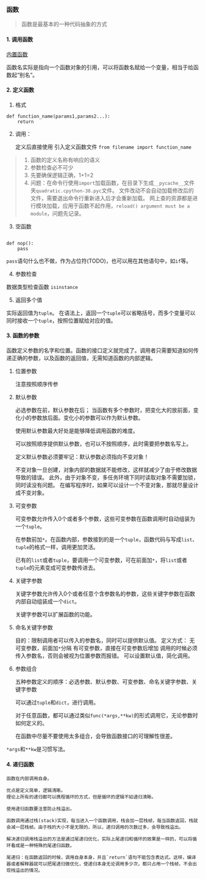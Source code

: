 ### 函数

>函数是最基本的一种代码抽象的方式

#### 1. 调用函数

[内置函数](https://docs.python.org/3/library/functions.html#abs)

函数名实际是指向一个函数对象的引用，可以将函数名赋给一个变量，相当于给函数起“别名”。

#### 2. 定义函数

1. 格式

```
def function_name(params1,params2...):
    return
```

2. 调用：

    定义后直接使用
    引入定义函数文件 `from filename import function_name`

>1. 函数的定义名称有响应的语义
>2. 参数检查必不可少
>3. 先要确保逻辑正确，1+1=2
>4. 问题：在命令行使用`import`加载函数，在目录下生成`__pycache__`文件夹`quadratic.cpython-38.pyc`文件。
>文件改动不会自动加载修改后的文件，需要退出命令行重新进入后才会重新加载。
>网上查的资源都是进行模块加载，应用于函数不起作用，`reload() argument must be a module`，问题先记录。

3. 空函数

```

def nop():
    pass
```

`pass`语句什么也不做，作为占位符(TODO)，也可以用在其他语句中，如`if`等。

4. 参数检查

数据类型检查函数 `isinstance`

5. 返回多个值

实际返回值为`tuple`。
在语法上，返回一个`tuple`可以省略括号，而多个变量可以同时接收一个`tuple`，按照位置赋给对应的值。

#### 3. 函数的参数

函数定义参数的名字和位置。函数的接口定义就完成了。调用者只需要知道如何传递正确的参数，以及函数的返回值，无需知道函数的内部逻辑。

1. 位置参数

    注意按照顺序传参

2. 默认参数

    必选参数在前，默认参数在后；
    当函数有多个参数时，把变化大的放前面，变化小的参数放后面。变化小的参数可以作为默认参数。

    使用默认参数最大好处是能够降低调用函数的难度。

    可以按照顺序提供默认参数，也可以不按照顺序，此时需要把参数名写上。

    定义默认参数必须要牢记：默认参数必须指向不变对象！

    不变对象一旦创建，对象内部的数据就不能修改，这样就减少了由于修改数据导致的错误。
    此外，由于对象不变，多任务环境下同时读取对象不需要加锁，同时读没有问题。
    在编写程序时，如果可以设计一个不变对象，那就尽量设计成不变对象。

3. 可变参数

    可变参数允许传入0个或者多个参数，这些可变参数在函数调用时自动组装为一个`tuple`。

    在参数前加`*`。在函数内部，参数接到的是一个`tuple`，函数代码与写成`list`、`tuple`的格式一样，调用更加灵活。

    已有的`list`或者`tuple`，要调用一个可变参数，可在前面加`*`，将`list`或者`tuple`的元素变成可变参数传进去。

4. 关键字参数

    关键字参数允许传入0个或者任意个含参数名的参数，这些关键字参数在函数内部自动组装成一个`dict`。
    
    关键字参数可以扩展函数的功能。

5. 命名关键字参数

    目的：限制调用者可以传入的参数名，同时可以提供默认值。
    定义方式：
        无可变参数，前面加`*`分隔
        有可变参数，直接在可变参数后增加
    调用的时候必须传入参数名，否则会被视为位置参数而报错。
    可以设置默认值，简化调用。

6. 参数组合

    五种参数定义的顺序：必选参数、默认参数、可变参数、命名关键字参数、关键字参数

    可以通过`tuple`和`dict`，进行调用。

    对于任意函数，都可以通过类似`func(*args,**kw)`的形式调用它，无论参数时如何定义的。

    在函数中尽量不要使用太多组合，会导致函数接口的可理解性很差。

`*args`和`**kw`是习惯写法。

#### 4. 递归函数

    函数在内部调用自身。

    优点是定义简单，逻辑清晰。
    理论上所有的递归都可以携程循环的方式，但是循环的逻辑不如递归清晰。

    使用递归函数要注意防止栈溢出。

    函数调用通过栈(stack)实现，每当进入一个函数调用，栈会加一层栈帧，每当函数返回，栈就会减一层栈帧。由于栈的大小不是无限的，所以，递归调用的次数过多，会导致栈溢出。

    解决递归调用栈溢出的方法是通过尾递归优化，实际上尾递归和循环的效果是一样的，可以将循环看成是一种特殊的尾递归函数。

    尾递归：在函数返回的时候，调用自身本身，并且`return`语句不能包含表达式。这样，编译器或者解释器就可以把尾递归做优化，使递归本身无论调用多少次，都只占用一个栈帧，不会出现栈溢出的情况。